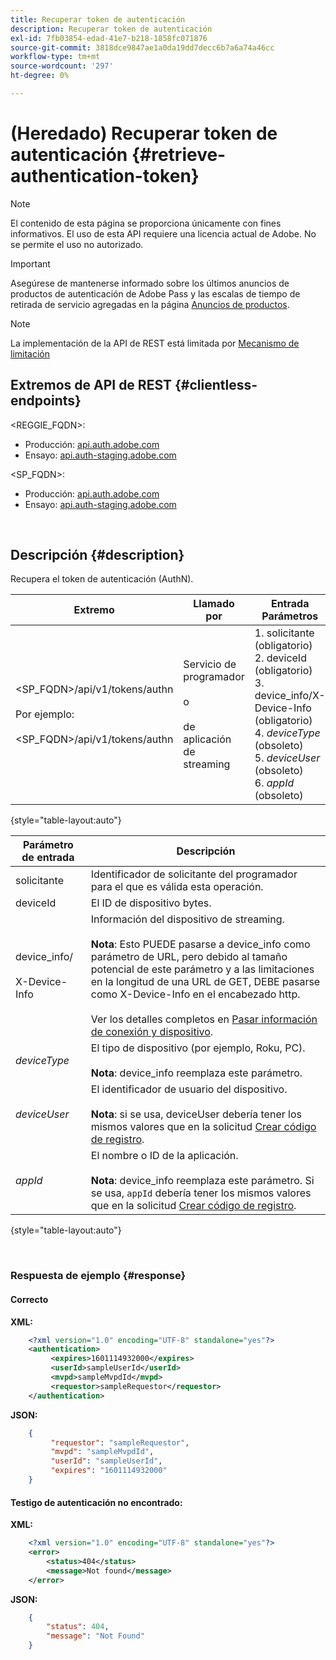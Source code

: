 ```yaml
---
title: Recuperar token de autenticación
description: Recuperar token de autenticación
exl-id: 7fb03854-edad-41e7-b218-1858fc071876
source-git-commit: 3818dce9847ae1a0da19dd7decc6b7a6a74a46cc
workflow-type: tm+mt
source-wordcount: '297'
ht-degree: 0%

---
```


# (Heredado) Recuperar token de autenticación {#retrieve-authentication-token}

>[!NOTE]
>
>El contenido de esta página se proporciona únicamente con fines informativos. El uso de esta API requiere una licencia actual de Adobe. No se permite el uso no autorizado.

>[!IMPORTANT]
>
> Asegúrese de mantenerse informado sobre los últimos anuncios de productos de autenticación de Adobe Pass y las escalas de tiempo de retirada de servicio agregadas en la página [Anuncios de productos](/help/authentication/product-announcements.md).

>[!NOTE]
>
> La implementación de la API de REST está limitada por [Mecanismo de limitación](/help/authentication/integration-guide-programmers/throttling-mechanism.md)

## Extremos de API de REST {#clientless-endpoints}

&lt;REGGIE_FQDN>:

* Producción: [api.auth.adobe.com](http://api.auth.adobe.com/)
* Ensayo: [api.auth-staging.adobe.com](http://api.auth-staging.adobe.com/)

&lt;SP_FQDN>:

* Producción: [api.auth.adobe.com](http://api.auth.adobe.com/)
* Ensayo: [api.auth-staging.adobe.com](http://api.auth-staging.adobe.com/)

</br>

## Descripción {#description}

Recupera el token de autenticación (AuthN).

| Extremo | Llamado </br> por | Entrada   </br>Parámetros | Método HTTP </br> | Respuesta | Respuesta HTTP </br> |
| --- | --- | --- | --- | --- | --- |
| &lt;SP_FQDN>/api/v1/tokens/authn</br></br>Por ejemplo:</br></br>&lt;SP_FQDN>/api/v1/tokens/authn | Servicio de programador </br></br>o</br></br>de aplicación de streaming | 1. solicitante (obligatorio)</br>2.  deviceId (obligatorio)</br>3.  device_info/X-Device-Info (obligatorio)</br>4.  _deviceType_ (obsoleto)</br>5.  _deviceUser_ (obsoleto)</br>6.  _appId_ (obsoleto) | GET | XML o JSON que contienen información de autenticación o detalles de error si no se han realizado correctamente. | 200 - Éxito.  </br>404 - No se encontró el token </br>410 - Token caducado |

{style="table-layout:auto"}


| Parámetro de entrada | Descripción |
| --- |------------------------------------------------------------------------------------------------------------------------------------------------------------------------------------------------------------------------------------------------------------------------------------------------------------------------------------------------------------------------------------------------------------------------------------------------------------|
| solicitante | Identificador de solicitante del programador para el que es válida esta operación. |
| deviceId | El ID de dispositivo bytes. |
| device_info/</br></br>X-Device-Info | Información del dispositivo de streaming.</br></br>**Nota**: Esto PUEDE pasarse a device_info como parámetro de URL, pero debido al tamaño potencial de este parámetro y a las limitaciones en la longitud de una URL de GET, DEBE pasarse como X-Device-Info en el encabezado http. </br></br>Ver los detalles completos en [Pasar información de conexión y dispositivo](/help/authentication/integration-guide-programmers/legacy/client-information/passing-client-information-device-connection-and-application.md). |
| _deviceType_ | El tipo de dispositivo (por ejemplo, Roku, PC).</br></br>**Nota**: device_info reemplaza este parámetro. |
| _deviceUser_ | El identificador de usuario del dispositivo.</br></br>**Nota**: si se usa, deviceUser debería tener los mismos valores que en la solicitud [Crear código de registro](/help/authentication/integration-guide-programmers/legacy/rest-api-v1/apis/registration-code-request.md). |
| _appId_ | El nombre o ID de la aplicación. </br></br>**Nota**: device_info reemplaza este parámetro. Si se usa, `appId` debería tener los mismos valores que en la solicitud [Crear código de registro](/help/authentication/integration-guide-programmers/legacy/rest-api-v1/apis/registration-code-request.md). |

{style="table-layout:auto"}

</br>

### Respuesta de ejemplo {#response}



#### Correcto

**XML:**

```XML
    <?xml version="1.0" encoding="UTF-8" standalone="yes"?>
    <authentication>
         <expires>1601114932000</expires>
         <userId>sampleUserId</userId>
         <mvpd>sampleMvpdId</mvpd>
         <requestor>sampleRequestor</requestor>
    </authentication>
```


**JSON:**

```JSON
    {
         "requestor": "sampleRequestor",
         "mvpd": "sampleMvpdId",
         "userId": "sampleUserId",
         "expires": "1601114932000"
    }
```





#### Testigo de autenticación no encontrado:

**XML:**

```XML
    <?xml version="1.0" encoding="UTF-8" standalone="yes"?>
    <error>
        <status>404</status>
        <message>Not found</message>
    </error>
```


**JSON:**

```JSON
    {
        "status": 404,
        "message": "Not Found"
    }
```
